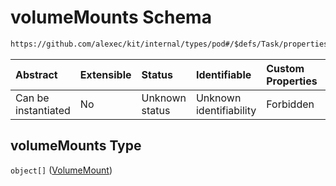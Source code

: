# volumeMounts Schema

```txt
https://github.com/alexec/kit/internal/types/pod#/$defs/Task/properties/volumeMounts
```



| Abstract            | Extensible | Status         | Identifiable            | Custom Properties | Additional Properties | Access Restrictions | Defined In                                                            |
| :------------------ | :--------- | :------------- | :---------------------- | :---------------- | :-------------------- | :------------------ | :-------------------------------------------------------------------- |
| Can be instantiated | No         | Unknown status | Unknown identifiability | Forbidden         | Allowed               | none                | [pod.schema.json\*](../../out/pod.schema.json "open original schema") |

## volumeMounts Type

`object[]` ([VolumeMount](pod-defs-volumemount.md))
